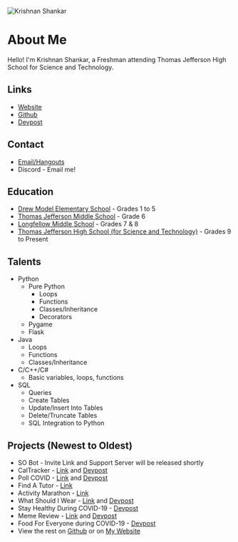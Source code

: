 ![Krishnan Shankar](https://github-readme-stats.vercel.app/api?username=KrishnanS2006&show_icons=true&theme=vue-dark)

# About Me
Hello! I'm Krishnan Shankar, a Freshman attending Thomas Jefferson High School for Science and Technology.

## Links
 - [Website](https://user.tjhsst.edu/2024kshankar/)
 - [Github](https://www.github.com/KrishnanS2006/)
 - [Devpost](https://www.devpost.com/KrishnanS2006/)

## Contact
 - [Email/Hangouts](mailto:krishnans2006@gmail.com)
 - Discord - Email me!

## Education
 - [Drew Model Elementary School](https://drew.apsva.us/) - Grades 1 to 5
 - [Thomas Jefferson Middle School](https://jefferson.apsva.us/) - Grade 6
 - [Longfellow Middle School](https://longfellowms.fcps.edu/) - Grades 7 & 8
 - [Thomas Jefferson High School (for Science and Technology)](https://tjhsst.fcps.edu/) - Grades 9 to Present

## Talents
 - Python
    - Pure Python
       - Loops
       - Functions
       - Classes/Inheritance
       - Decorators
    - Pygame
    - Flask
 - Java
    - Loops
    - Functions
    - Classes/Inheritance
 - C/C++/C#
    - Basic variables, loops, functions
 - SQL
    - Queries
    - Create Tables
    - Update/Insert Into Tables
    - Delete/Truncate Tables
    - SQL Integration to Python

## Projects (Newest to Oldest)
 - SO Bot - Invite Link and Support Server will be released shortly
 - CalTracker - [Link](https://cal-tracker.glitch.me/) and [Devpost](https://devpost.com/software/hack-tj-project-k9ulmx/)
 - Poll COVID - [Link](https://poll-covid.glitch.me/) and [Devpost](https://devpost.com/software/pollcovid/)
 - Find A Tutor - [Link](https://find-a-tutor.sites.tjhsst.edu/)
 - Activity Marathon - [Link](https://activity-marathon.krishnanshankar.repl.co/)
 - What Should I Wear - [Link](https://what-should-i-wear.glitch.me/) and [Devpost](https://devpost.com/software/whatshouldiwear/)
 - Stay Healthy During COVID-19 - [Devpost](https://devpost.com/software/stay-healthy-during-covid-19/)
 - Meme Review - [Link](https://meme.carcraftz.dev/) and [Devpost](https://devpost.com/software/cyberninjas/)
 - Food For Everyone during COVID-19 - [Devpost](https://devpost.com/software/food-for-everyone-during-covid-19-otkhlj/)
 - View the rest on [Github](https://www.github.com/KrishnanS2006/) or on [My Website](https://user.tjhsst.edu/2024kshankar/)

<!--
## Accomplishments (Newest to Oldest)
 - TJ Dev Club: Advanced Contest 1st Place
 - NHacks 2020: Honorable Mention for 

## Non-Coding Accomplishments (Newest to Oldest)
 - 
-->
